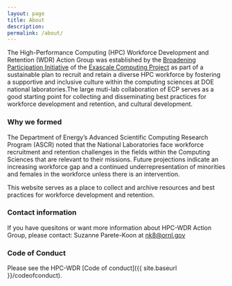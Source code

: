 ```yaml
---
layout: page
title: About
description:
permalink: /about/
---
```


The High-Performance Computing (HPC) Workforce Development and Retention (WDR) Action Group was established by the <a class="highlighted" href="https://www.exascaleproject.org/hpc-workforce" target="_blank">Broadening Participation Initiative</a> of the <a class="highlighted" href="https://www.exascaleproject.org/" target="_blank">Exascale Computing Project</a> as part of a sustainable plan to recruit and retain a diverse HPC workforce by fostering a supportive and inclusive culture within the computing sciences at DOE national laboratories.The large muti-lab collaboration of ECP serves as a good starting point for collecting and disseminating best practices for workforce development and retention, and cultural development.

### Why we formed

The Department of Energy’s Advanced Scientific Computing Research Program (ASCR) noted that the National Laboratories face workforce recruitment and retention challenges in the fields within the Computing Sciences that are relevant to their missions.  Future projections indicate an increasing workforce gap and a continued underrepresentation of minorities and females in the workforce unless there is an intervention.


This website serves as a place to collect and archive resources and best practices for workforce development and retention.

### Contact information

If you have quesitons or want more information about HPC-WDR Action Group, please contact: Suzanne Parete-Koon at [nk8@ornl.gov](mailto:nk8@ornl.gov)


### Code of Conduct 

Please see the HPC-WDR [Code of conduct]({{ site.baseurl }}/codeofconduct).
